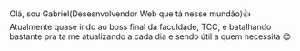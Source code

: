 Olá, sou Gabriel(Desesnvolvendor Web que tá nesse mundão)👍<br/>
Atualmente quase indo ao boss final da faculdade, TCC, e batalhando bastante pra ta me atualizando a cada dia e sendo útil a quem necessita 😊

<!---
gabrielSalem/gabrielSalem is a ✨ special ✨ repository because its `README.md` (this file) appears on your GitHub profile.
You can click the Preview link to take a look at your changes.
--->
